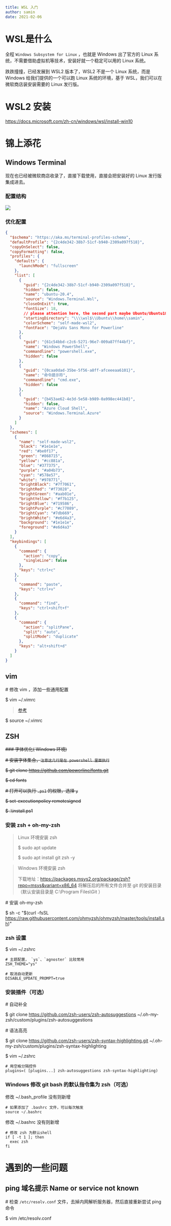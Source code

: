 ```yaml
title: WSL 入门
author: samin
date: 2021-02-06
```

# WSL是什么

全程 `Windows Subsystem for Linux` ，也就是 Windows 出了官方的 Linux 系统，不需要借助虚拟机等技术，安装好就一个稳定可以用的 Linux 系统。

跌跌撞撞，已经发展到 WSL2 版本了，WSL2 不是一个 Linux 系统，而是 Windows 给我们提供的一个可以跑 Linux 系统的环境，基于 WSL，我们可以在微软商店装安装需要的 Linux 发行版。

# WSL2 安装

https://docs.microsoft.com/zh-cn/windows/wsl/install-win10

# 锦上添花

## Windows Terminal

现在也已经被微软商店收录了，直接下载使用，直接会把安装好的 Linux 发行版集成进去。

### 配置结构

![](https://github.com/SaminZou/pic-repo/raw/master/BlogPicture/terminal%E9%85%8D%E7%BD%AE.png)

### 优化配置

```json
{
  "$schema": "https://aka.ms/terminal-profiles-schema",
  "defaultProfile": "{2c4de342-38b7-51cf-b940-2309a097f518}",
  "copyOnSelect": false,
  "copyFormatting": false,
  "profiles": {
    "defaults": {
      "launchMode": "fullscreen"
    },
    "list": [
      {
        "guid": "{2c4de342-38b7-51cf-b940-2309a097f518}",
        "hidden": false,
        "name": "ubuntu-20.4",
        "source": "Windows.Terminal.Wsl",
        "closeOnExit": true,
        "fontSize": 18,
        // please attention here, the second part maybe Ubuntu/Ubuntu18/Ubuntu-20.4, or other ... 
        "startingDirectory": "\\\\wsl$\\Ubuntu\\home\\samin",
        "colorScheme": "self-made-wsl2",
        "fontFace": "DejaVu Sans Mono for Powerline"
      },
      {
        "guid": "{61c54bbd-c2c6-5271-96e7-009a87ff44bf}",
        "name": "Windows PowerShell",
        "commandline": "powershell.exe",
        "hidden": false
      },
      {
        "guid": "{0caa0dad-35be-5f56-a8ff-afceeeaa6101}",
        "name": "命令提示符",
        "commandline": "cmd.exe",
        "hidden": false
      },
      {
        "guid": "{b453ae62-4e3d-5e58-b989-0a998ec441b8}",
        "hidden": false,
        "name": "Azure Cloud Shell",
        "source": "Windows.Terminal.Azure"
      }
    ]
  },
  "schemes": [
    {
      "name": "self-made-wsl2",
      "black": "#1e1e1e",
      "red": "#be0f17",
      "green": "#868715",
      "yellow": "#cc881a",
      "blue": "#377375",
      "purple": "#a04b73",
      "cyan": "#578e57",
      "white": "#978771",
      "brightBlack": "#7f7061",
      "brightRed": "#f73028",
      "brightGreen": "#aab01e",
      "brightYellow": "#f7b125",
      "brightBlue": "#719586",
      "brightPurple": "#c77089",
      "brightCyan": "#7db669",
      "brightWhite": "#e6d4a3",
      "background": "#1e1e1e",
      "foreground": "#e6d4a3"
    }
  ],
  "keybindings": [
    {
      "command": {
        "action": "copy",
        "singleLine": false
      },
      "keys": "ctrl+c"
    },
    {
      "command": "paste",
      "keys": "ctrl+v"
    },
    {
      "command": "find",
      "keys": "ctrl+shift+f"
    },
    {
      "command": {
        "action": "splitPane",
        "split": "auto",
        "splitMode": "duplicate"
      },
      "keys": "alt+shift+d"
    }
  ]
}
```

## vim

\# 修改 vim ，添加一些通用配置

$ vim ~/.vimrc

> [参考](https://www.notion.so/vim-zsh-5bf5317ef224458aa08cd17c7abcd56e#c931e98f240841c19baacb11ecea536d)

$ source ~/.vimrc

## ZSH

~~### 字体优化( Windows 环境)~~

~~\# 安装字体集合，`注意这几行是在 powershell 里面执行`~~

~~$ git clone https://github.com/powerline/fonts.git~~

~~$ cd fonts~~

~~\# 打开可以执行 `.ps1` 的权限，选择 `y`~~

~~$ set-executionpolicy remotesigned~~

~~$ .\install.ps1~~

### 安装 zsh + oh-my-zsh

> Linux 环境安装 zsh
> 
> $ sudo apt update
>
> $ sudo apt install git zsh -y

> Windows 环境安装 zsh
>
> 下载地址：https://packages.msys2.org/package/zsh?repo=msys&variant=x86_64
> 将解压后的所有文件合并至 git 的安装目录（默认安装目录是 C:\Program Files\Git ）

\# 安装 oh-my-zsh

$ sh -c "$(curl -fsSL https://raw.githubusercontent.com/ohmyzsh/ohmyzsh/master/tools/install.sh)"

### zsh 设置

$ vim ~/.zshrc

```properties
# 主题配置， `ys`、`agnoster` 比较常用
ZSH_THEME="ys"

# 取消自动更新
DISABLE_UPDATE_PROMPT=true
```

### 安装插件（可选）

\# 自动补全

$ git clone https://github.com/zsh-users/zsh-autosuggestions ~/.oh-my-zsh/custom/plugins/zsh-autosuggestions

\# 语法高亮

$ git clone https://github.com/zsh-users/zsh-syntax-highlighting.git ~/.oh-my-zsh/custom/plugins/zsh-syntax-highlighting

$ vim ~/.zshrc

```properties
# 用空格分隔控件
plugins=( [plugins...] zsh-autosuggestions zsh-syntax-highlighting)
```

### Windows 修改 git bash 的默认指令集为 zsh（可选）

修改 ~/.bash_profile 没有则新增

```shell
# 如果添加了 .bashrc 文件，可以每次触发
source ~/.bashrc
```

修改 ~/.bashrc 没有则新增

```shell
# 修改 zsh 为默认shell
if [ -t 1 ]; then
  exec zsh
fi
```

# 遇到的一些问题

## ping 域名提示 Name or service not known

\# 检查 `/etc/resolv.conf` 文件，去掉内网解析服务器，然后直接重新尝试 ping 命令

$ vim /etc/resolv.conf